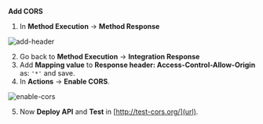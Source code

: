**Add CORS**

1. In **Method Execution** -> **Method Response**

![add-header](https://user-images.githubusercontent.com/26769575/98108847-a5daca00-1ec2-11eb-8e10-86ca61f4bc52.JPG)

2. Go back to **Method Execution** -> **Integration Response**
3. Add **Mapping value** to **Response header: Access-Control-Allow-Origin** as: `'*'` and save.
4. In **Actions** -> **Enable CORS**.

![enable-cors](https://user-images.githubusercontent.com/26769575/98109855-47165000-1ec4-11eb-81fc-9f7c920339fb.JPG)

5. Now **Deploy API** and **Test** in [http://test-cors.org/](url).

